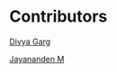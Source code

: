 # Contributors

[Divya Garg](https://github.com/divyagar)

[Jayananden M](http://github.com/jaya-nanden)
